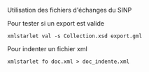 Utilisation des fichiers d'échanges du SINP

Pour tester si un export est valide

```
xmlstarlet val -s Collection.xsd export.gml
```

Pour indenter un fichier xml

```
xmlstarlet fo doc.xml > doc_indente.xml
```
